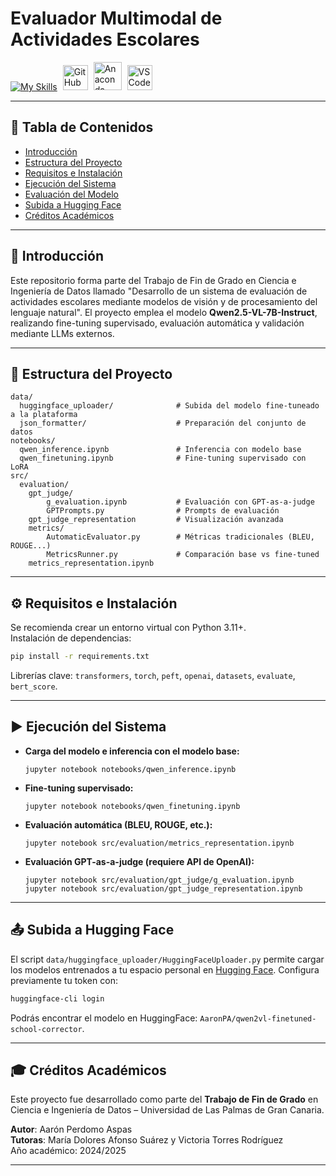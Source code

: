 # Evaluador Multimodal de Actividades Escolares

[![My Skills](https://skillicons.dev/icons?i=python,pytorch,jupyter)](https://skillicons.dev)
<img src="https://cdn.jsdelivr.net/gh/devicons/devicon/icons/github/github-original.svg" alt="GitHub Logo" width="40" style="margin-left: 5px">
<img src="https://cdn.jsdelivr.net/gh/devicons/devicon/icons/anaconda/anaconda-original.svg" alt="Anaconda Logo" width="45" style="margin-left: 5px">
<img src="https://cdn.jsdelivr.net/gh/devicons/devicon/icons/vscode/vscode-original.svg" alt="VSCode Logo" width="40" style="margin-left: 5px">

---

## 📑 Tabla de Contenidos

- [Introducción](#introducción)
- [Estructura del Proyecto](#estructura-del-proyecto)
- [Requisitos e Instalación](#requisitos-e-instalación)
- [Ejecución del Sistema](#ejecución-del-sistema)
- [Evaluación del Modelo](#evaluación-del-modelo)
- [Subida a Hugging Face](#subida-a-hugging-face)
- [Créditos Académicos](#créditos-académicos)

---

## 📘 Introducción

Este repositorio forma parte del Trabajo de Fin de Grado en Ciencia e Ingeniería de Datos llamado "Desarrollo de un sistema de evaluación de actividades escolares
mediante modelos de visión y de procesamiento del lenguaje natural". El proyecto emplea el modelo **Qwen2.5-VL-7B-Instruct**, realizando fine-tuning supervisado, evaluación automática y validación mediante LLMs externos.

---

## 🧱 Estructura del Proyecto

```
data/
  huggingface_uploader/              # Subida del modelo fine-tuneado a la plataforma
  json_formatter/                    # Preparación del conjunto de datos
notebooks/
  qwen_inference.ipynb               # Inferencia con modelo base
  qwen_finetuning.ipynb              # Fine-tuning supervisado con LoRA
src/
  evaluation/
    gpt_judge/
        g_evaluation.ipynb           # Evaluación con GPT-as-a-judge
        GPTPrompts.py                # Prompts de evaluación
    gpt_judge_representation         # Visualización avanzada
    metrics/
        AutomaticEvaluator.py        # Métricas tradicionales (BLEU, ROUGE...)
        MetricsRunner.py             # Comparación base vs fine-tuned
    metrics_representation.ipynb
```

---

## ⚙️ Requisitos e Instalación

Se recomienda crear un entorno virtual con Python 3.11+.  
Instalación de dependencias:

```bash
pip install -r requirements.txt
```

Librerías clave: `transformers`, `torch`, `peft`, `openai`, `datasets`, `evaluate`, `bert_score`.

---

## ▶️ Ejecución del Sistema

- **Carga del modelo e inferencia con el modelo base:**
  ```
  jupyter notebook notebooks/qwen_inference.ipynb
  ```

- **Fine-tuning supervisado:**
  ```
  jupyter notebook notebooks/qwen_finetuning.ipynb
  ```

- **Evaluación automática (BLEU, ROUGE, etc.):**
  ```
  jupyter notebook src/evaluation/metrics_representation.ipynb
  ```

- **Evaluación GPT-as-a-judge (requiere API de OpenAI):**
  ```
  jupyter notebook src/evaluation/gpt_judge/g_evaluation.ipynb
  jupyter notebook src/evaluation/gpt_judge_representation.ipynb
  ```

---

## 📤 Subida a Hugging Face

El script `data/huggingface_uploader/HuggingFaceUploader.py` permite cargar los modelos entrenados a tu espacio personal en [Hugging Face](https://huggingface.co). Configura previamente tu token con:

```bash
huggingface-cli login
```

Podrás encontrar el modelo en HuggingFace: `AaronPA/qwen2vl-finetuned-school-corrector`.

---

## 🎓 Créditos Académicos

Este proyecto fue desarrollado como parte del **Trabajo de Fin de Grado** en Ciencia e Ingeniería de Datos – Universidad de Las Palmas de Gran Canaria.

**Autor**: Aarón Perdomo Aspas  
**Tutoras**: María Dolores Afonso Suárez y Victoria Torres Rodríguez  
Año académico: 2024/2025

---
